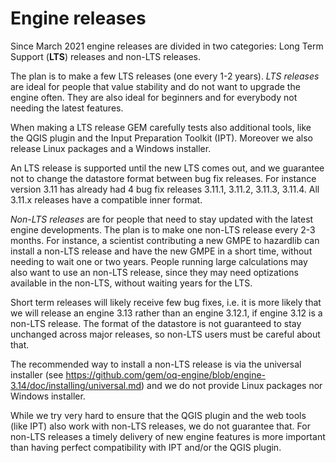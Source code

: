 Engine releases
===========================

Since March 2021 engine releases are divided in two categories:
Long Term Support (**LTS**) releases and non-LTS releases.

The plan is to make a few LTS releases (one every 1-2 years). *LTS
releases* are ideal for people that value stability and do not want to
upgrade the engine often. They are also ideal for beginners and for
everybody not needing the latest features.

When making a LTS release GEM carefully tests also additional tools,
like the QGIS plugin and the Input Preparation Toolkit (IPT). Moreover
we also release Linux packages and a Windows installer.

An LTS release is supported until the new LTS comes out,
and we guarantee not to change the datastore format between bug fix
releases. For instance version 3.11 has already had 4 bug fix releases
3.11.1, 3.11.2, 3.11.3, 3.11.4. All 3.11.x releases have a
compatible inner format.

*Non-LTS releases* are for people that need to stay updated with the latest
engine developments. The plan is to make one non-LTS release every 2-3
months. For instance, a scientist contributing a new GMPE to hazardlib
can install a non-LTS release and have the new GMPE in a short time,
without needing to wait one or two years. People running
large calculations may also want to use an non-LTS release, since
they may need optizations available in the non-LTS, without waiting
years for the LTS.

Short term releases will likely receive few bug fixes, i.e. it is more likely
that we will release an engine 3.13 rather than an engine 3.12.1, if
engine 3.12 is a non-LTS release. The format of the datastore is not
guaranteed to stay unchanged across major releases, so non-LTS users must
be careful about that.

The recommended way to install a non-LTS release is via the
universal installer (see
https://github.com/gem/oq-engine/blob/engine-3.14/doc/installing/universal.md)
and we do not provide Linux packages nor Windows installer.

While we try very hard to ensure that the QGIS plugin and the web
tools (like IPT) also work with non-LTS releases, we do not guarantee
that. For non-LTS releases a timely delivery of new engine features
is more important than having perfect compatibility with IPT and/or the
QGIS plugin.
